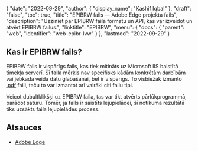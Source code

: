 {
  "date": "2022-09-29",
  "author": {
    "display_name": "Kashif Iqbal"
},
  "draft": "false",
  "toc": true,
  "title": "EPIBRW fails — Adobe Edge projekta fails",
  "description": "Uzziniet par EPIBRW faila formātu un API, kas var izveidot un atvērt EPIBRW failus.",
  "linktitle": "EPIBRW",
  "menu": {
    "docs": {
      "parent": "web",
      "identifier": "web-epibr-lvw"
}
},
  "lastmod": "2022-09-29"
}

## Kas ir EPIBRW fails?

EPIBRW fails ir vispārīgs fails, kas tiek mitināts uz Microsoft IIS balstītā tīmekļa serverī. Šī faila mērķis nav specifisks kādām konkrētām darbībām vai jebkāda veida datu glabāšanai, bet ir vispārīgs. To visbiežāk izmanto [.pdf](/pdf/) faili, taču to var izmantot arī vairāki citi failu tipi.

Veicot dubultklikšķi uz EPIBRW faila, tas var tikt atvērts pārlūkprogrammā, parādot saturu. Tomēr, ja fails ir saistīts lejupielādei, šī notikuma rezultātā tiks uzsākts faila lejupielādes process.

## Atsauces
* [Adobe Edge](https://en.wikipedia.org/wiki/Adobe_Edge_Animate)
